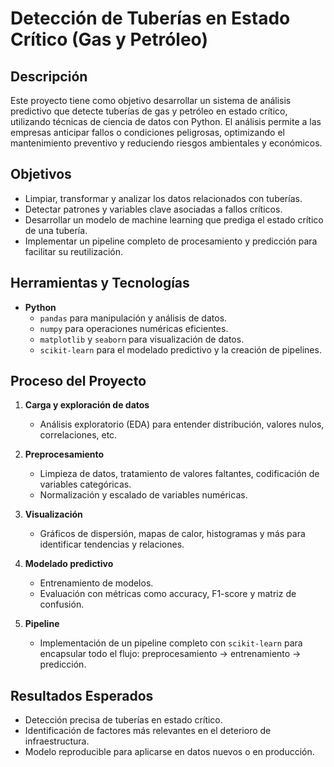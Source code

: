 
# Detección de Tuberías en Estado Crítico (Gas y Petróleo)

## Descripción

Este proyecto tiene como objetivo desarrollar un sistema de análisis predictivo que detecte tuberías de gas y petróleo en estado crítico, 
utilizando técnicas de ciencia de datos con Python. El análisis permite a las empresas anticipar fallos o condiciones peligrosas,
optimizando el mantenimiento preventivo y reduciendo riesgos ambientales y económicos.

## Objetivos

- Limpiar, transformar y analizar los datos relacionados con tuberías.
- Detectar patrones y variables clave asociadas a fallos críticos.
- Desarrollar un modelo de machine learning que prediga el estado crítico de una tubería.
- Implementar un pipeline completo de procesamiento y predicción para facilitar su reutilización.

## Herramientas y Tecnologías

- **Python**
  - `pandas` para manipulación y análisis de datos.
  - `numpy` para operaciones numéricas eficientes.
  - `matplotlib` y `seaborn` para visualización de datos.
  - `scikit-learn` para el modelado predictivo y la creación de pipelines.

## Proceso del Proyecto

1. **Carga y exploración de datos**
   - Análisis exploratorio (EDA) para entender distribución, valores nulos, correlaciones, etc.

2. **Preprocesamiento**
   - Limpieza de datos, tratamiento de valores faltantes, codificación de variables categóricas.
   - Normalización y escalado de variables numéricas.

3. **Visualización**
   - Gráficos de dispersión, mapas de calor, histogramas y más para identificar tendencias y relaciones.

4. **Modelado predictivo**
   - Entrenamiento de modelos.
   - Evaluación con métricas como accuracy, F1-score y matriz de confusión.

5. **Pipeline**
   - Implementación de un pipeline completo con `scikit-learn` para encapsular todo el flujo: preprocesamiento → entrenamiento → predicción.

## Resultados Esperados

- Detección precisa de tuberías en estado crítico.
- Identificación de factores más relevantes en el deterioro de infraestructura.
- Modelo reproducible para aplicarse en datos nuevos o en producción.


